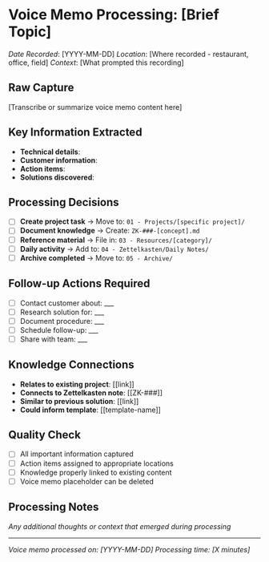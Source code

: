 # Voice Memo Processing: [Brief Topic]

*Date Recorded*: [YYYY-MM-DD]
*Location*: [Where recorded - restaurant, office, field]
*Context*: [What prompted this recording]

## Raw Capture
[Transcribe or summarize voice memo content here]

## Key Information Extracted
- **Technical details**: 
- **Customer information**: 
- **Action items**: 
- **Solutions discovered**: 

## Processing Decisions
- [ ] **Create project task** → Move to: `01 - Projects/[specific project]/`
- [ ] **Document knowledge** → Create: `ZK-###-[concept].md`
- [ ] **Reference material** → File in: `03 - Resources/[category]/`
- [ ] **Daily activity** → Add to: `04 - Zettelkasten/Daily Notes/`
- [ ] **Archive completed** → Move to: `05 - Archive/`

## Follow-up Actions Required
- [ ] Contact customer about: ___
- [ ] Research solution for: ___
- [ ] Document procedure: ___
- [ ] Schedule follow-up: ___
- [ ] Share with team: ___

## Knowledge Connections
- **Relates to existing project**: [[link]]
- **Connects to Zettelkasten note**: [[ZK-###]]
- **Similar to previous solution**: [[link]]
- **Could inform template**: [[template-name]]

## Quality Check
- [ ] All important information captured
- [ ] Action items assigned to appropriate locations
- [ ] Knowledge properly linked to existing content
- [ ] Voice memo placeholder can be deleted

## Processing Notes
*Any additional thoughts or context that emerged during processing*

---
*Voice memo processed on: [YYYY-MM-DD]*
*Processing time: [X minutes]*